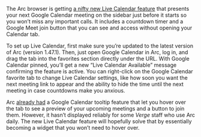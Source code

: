The Arc browser is getting [a nifty new Live Calendar feature](https://arc.net/e/DD1FEC13-D73D-4EAE-8233-883A3FE1D564) that presents your next Google Calendar meeting on the sidebar just before it starts so you won’t miss any important calls. It includes a countdown timer and a Google Meet join button that you can see and access without opening your Calendar tab.

To set up Live Calendar, first make sure you’re updated to the latest version of Arc (version 1.47.1). Then, just open Google Calendar in Arc, log in, and drag the tab into the favorites section directly under the URL. With Google Calendar pinned, you’ll get a new “Live Calendar Available” message confirming the feature is active. You can right-click on the Google Calendar favorite tab to change Live Calendar settings, like how soon you want the next meeting link to appear and the ability to hide the time until the next meeting in case countdowns make you anxious.

Arc [already had](https://arc.net/integrations/google-calendar) a Google Calendar tooltip feature that let you hover over the tab to see a preview of your upcoming meetings and a button to join them. However, it hasn’t displayed reliably for some *Verge* staff who use Arc daily. The new Live Calendar feature will hopefully solve that by essentially becoming a widget that you won’t need to hover over.
